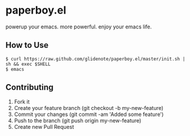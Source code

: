 # paperboy.el

powerup your emacs. more powerful.
enjoy your emacs life.

## How to Use

    $ curl https://raw.github.com/glidenote/paperboy.el/master/init.sh | sh && exec $SHELL
    $ emacs

## Contributing

 1. Fork it
 1. Create your feature branch (git checkout -b my-new-feature)
 1. Commit your changes (git commit -am 'Added some feature')
 1. Push to the branch (git push origin my-new-feature)
 1. Create new Pull Request
